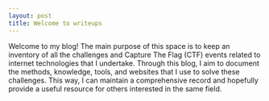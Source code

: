 ```yaml
---
layout: post
title: Welcome to writeups
---
```


Welcome to my blog! The main purpose of this space is to keep an inventory of all the challenges and Capture The Flag (CTF) events related to internet technologies that I undertake. Through this blog, I aim to document the methods, knowledge, tools, and websites that I use to solve these challenges. This way, I can maintain a comprehensive record and hopefully provide a useful resource for others interested in the same field.